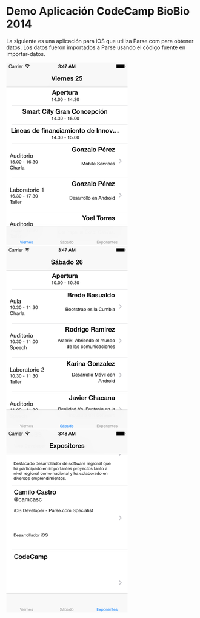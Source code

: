 # Demo Aplicación CodeCamp BioBio 2014
La siguiente es una aplicación para iOS que utiliza Parse.com para obtener datos. Los datos fueron importados a Parse usando el código fuente en importar-datos.

<img src="img/img1.png" width="320">

<img src="img/img2.png" width="320">

<img src="img/img3.png" width="320">


